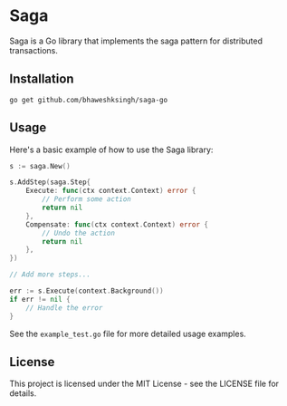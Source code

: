 # Saga

Saga is a Go library that implements the saga pattern for distributed transactions.

## Installation

```
go get github.com/bhaweshksingh/saga-go
```

## Usage

Here's a basic example of how to use the Saga library:

```go
s := saga.New()

s.AddStep(saga.Step{
    Execute: func(ctx context.Context) error {
        // Perform some action
        return nil
    },
    Compensate: func(ctx context.Context) error {
        // Undo the action
        return nil
    },
})

// Add more steps...

err := s.Execute(context.Background())
if err != nil {
    // Handle the error
}
```

See the `example_test.go` file for more detailed usage examples.

## License

This project is licensed under the MIT License - see the LICENSE file for details.

